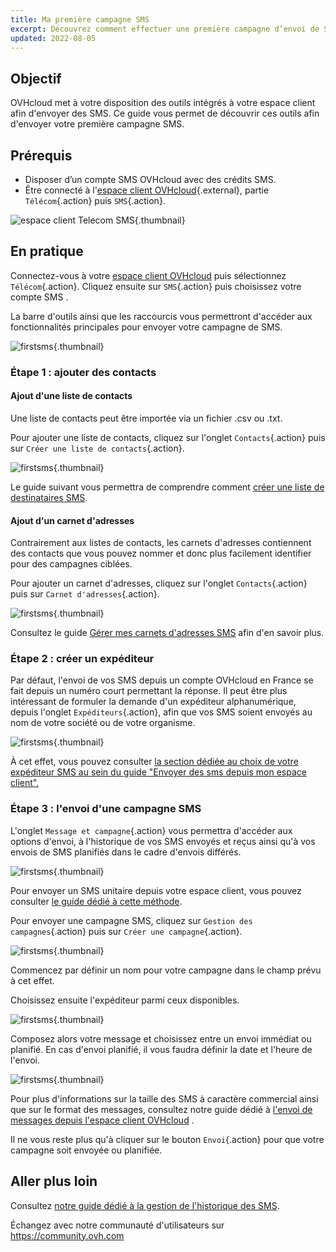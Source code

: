 ```yaml
---
title: Ma première campagne SMS
excerpt: Découvrez comment effectuer une première campagne d’envoi de SMS
updated: 2022-08-05
---
```


## Objectif

OVHcloud met à votre disposition des outils intégrés à votre espace client afin d'envoyer des SMS. Ce guide vous permet de découvrir ces outils afin d'envoyer votre première campagne SMS.

## Prérequis

- Disposer d’un compte SMS OVHcloud avec des crédits SMS.
- Être connecté à l'[espace client OVHcloud](https://www.ovh.com/auth?onsuccess=https%3A%2F%2Fwww.ovhtelecom.fr%2Fmanager&ovhSubsidiary=fr){.external}, partie `Télécom`{.action} puis `SMS`{.action}.

![espace client Telecom SMS](https://raw.githubusercontent.com/ovh/docs/master/templates/control-panel/product-selection/telecom/tpl-telecom-03-fr-sms.png){.thumbnail}

## En pratique

Connectez-vous à votre [espace client OVHcloud](https://www.ovh.com/auth/?action=gotomanager&from=https://www.ovh.com/fr/&ovhSubsidiary=fr) puis sélectionnez `Télécom`{.action}. Cliquez ensuite sur `SMS`{.action} puis choisissez votre compte SMS .

La barre d'outils ainsi que les raccourcis vous permettront d'accéder aux fonctionnalités principales pour envoyer votre campagne de SMS.

![firstsms](firstsms01.png){.thumbnail}

### Étape 1 : ajouter des contacts

#### Ajout d'une liste de contacts

Une liste de contacts peut être importée via un fichier .csv ou .txt.

Pour ajouter une liste de contacts, cliquez sur l'onglet `Contacts`{.action} puis sur `Créer une liste de contacts`{.action}. 

![firstsms](firstsms03.png){.thumbnail}

Le guide suivant vous permettra de comprendre comment [créer une liste de destinataires SMS](liste_de_destinataire_sms1.).

#### Ajout d'un carnet d'adresses

Contrairement aux listes de contacts, les carnets d'adresses contiennent des contacts que vous pouvez nommer et donc plus facilement identifier pour des campagnes ciblées.

Pour ajouter un carnet d'adresses, cliquez sur l'onglet `Contacts`{.action} puis sur `Carnet d'adresses`{.action}.

![firstsms](firstsms04.png){.thumbnail}

Consultez le guide [Gérer mes carnets d'adresses SMS](gerer_mes_carnets_dadresses_sms1.) afin d'en savoir plus.

### Étape 2 : créer un expéditeur

Par défaut, l'envoi de vos SMS depuis un compte OVHcloud en France se fait depuis un numéro court permettant la réponse. Il peut être plus intéressant de formuler la demande d'un expéditeur alphanumérique, depuis l'onglet `Expéditeurs`{.action}, afin que vos SMS soient envoyés au nom de votre société ou de votre organisme.

![firstsms](firstsms05.png){.thumbnail}

À cet effet, vous pouvez consulter [la section dédiée au choix de votre expéditeur SMS au sein du guide "Envoyer des sms depuis mon espace client".](envoyer_des_sms_depuis_mon_espace_client#etape-3-choisir-votre-expediteur-sms.)

### Étape 3 : l'envoi d'une campagne SMS

L'onglet `Message et campagne`{.action} vous permettra d'accéder aux options d'envoi, à l'historique de vos SMS envoyés et reçus ainsi qu'à vos envois de SMS planifiés dans le cadre d'envois différés.

![firstsms](firstsms02.png){.thumbnail}

Pour envoyer un SMS unitaire depuis votre espace client, vous pouvez consulter [le guide dédié à cette méthode](envoyer_des_sms_depuis_mon_espace_client1.).

Pour envoyer une campagne SMS, cliquez sur `Gestion des campagnes`{.action} puis sur `Créer une campagne`{.action}.

![firstsms](firstsms06.png){.thumbnail}

Commencez par définir un nom pour votre campagne dans le champ prévu à cet effet.

Choisissez ensuite l'expéditeur parmi ceux disponibles.

![firstsms](firstsms07.png){.thumbnail}

Composez alors votre message et choisissez entre un envoi immédiat ou planifié. En cas d'envoi planifié, il vous faudra définir la date et l'heure de l'envoi.

![firstsms](firstsms08.png){.thumbnail}

Pour plus d'informations sur la taille des SMS à caractère commercial ainsi que sur le format des messages, consultez notre guide dédié à [l'envoi de messages depuis l'espace client OVHcloud](envoyer_des_sms_depuis_mon_espace_client#taille-des-sms-a-caractere-commercial.) .

Il ne vous reste plus qu'à cliquer sur le bouton `Envoi`{.action} pour que votre campagne soit envoyée ou planifiée.

## Aller plus loin

Consultez [notre guide dédié à la gestion de l'historique des SMS](gerer_l_historique_des_sms1.).

Échangez avec notre communauté d'utilisateurs sur <https://community.ovh.com>

